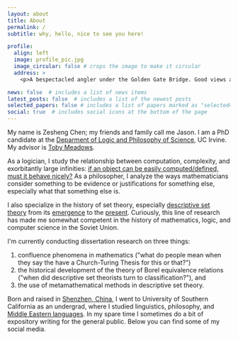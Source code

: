 ```yaml
---
layout: about
title: About
permalink: /
subtitle: why, hello, nice to see you here!

profile:
  align: left
  image: profile_pic.jpg
  image_circular: false # crops the image to make it circular
  address: >
    <p>A bespectacled angler under the Golden Gate Bridge. Good views and good weather: plenty. Fish: none.</p>

news: false  # includes a list of news items
latest_posts: false  # includes a list of the newest posts
selected_papers: false # includes a list of papers marked as "selected={true}"
social: true  # includes social icons at the bottom of the page
---
```

My name is Zesheng Chen; my friends and family call me Jason. I am a PhD candidate at the [Deparment of Logic and Philosophy of Science](https://www.lps.uci.edu/), UC Irvine. My advisor is [Toby Meadows](https://sites.google.com/site/tobymeadows/).

As a logician, I study the relationship between computation, complexity, and exorbitantly large infinities: [if an object can be easily computed/defined, must it behave nicely?](https://www.math.ucla.edu/~ynm/lectures/ws2016-lec1.pdf) As a philosopher, I analyze the ways mathematicians consider something to be evidence or justifications for something else, especially what that something else is.

I also specialize in the history of set theory, especially [descriptive set theory](https://en.wikipedia.org/wiki/Descriptive_set_theory) from its [emergence](http://math.bu.edu/people/aki/2.pdf) to the [present](https://link.springer.com/chapter/10.1007/978-1-4020-5764-9_5). Curiously, this line of research has made me somewhat competent in the history of mathematics, logic, and computer science in the Soviet Union.

I'm currently conducting dissertation research on three things: 
1. confluence phenomena in mathematics ("what do people mean when they say the have a Church-Turing Thesis for this or that?")
2. the historical development of the theory of Borel equivalence relations ("when did descriptive set theorists turn to classification?"), and 
3. the use of metamathematical methods in descriptive set theory.

Born and raised in [Shenzhen, China](https://en.wikipedia.org/wiki/Shenzhen), I went to University of Southern California as an undergrad, where I studied linguistics, philosophy, and [Middle Eastern languages](https://www.youtube.com/watch?v=E-swEAaXVj4). In my spare time I sometimes do a bit of expository writing for the general public. Below you can find some of my social media.